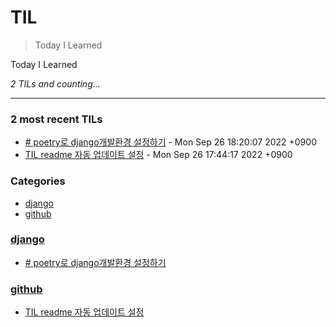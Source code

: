 # TIL
> Today I Learned

Today I Learned


_2 TILs and counting..._

---

### 2 most recent TILs

- [# poetry로 django개발환경 설정하기](django/가상환경설정(poetry).md) - Mon Sep 26 18:20:07 2022 +0900
- [TIL readme 자동 업데이트 설정](github/github_TIL_Readme_Auto업데이트.md) - Mon Sep 26 17:44:17 2022 +0900

### Categories

- [django](#django)
- [github](#github)

### [django](#django)
- [# poetry로 django개발환경 설정하기](django/가상환경설정(poetry).md)

### [github](#github)
- [TIL readme 자동 업데이트 설정](github/github_TIL_Readme_Auto업데이트.md)

[1]: https://simonwillison.net/2020/Apr/20/self-rewriting-readme/
[2]: https://github.com/jbranchaud/til

